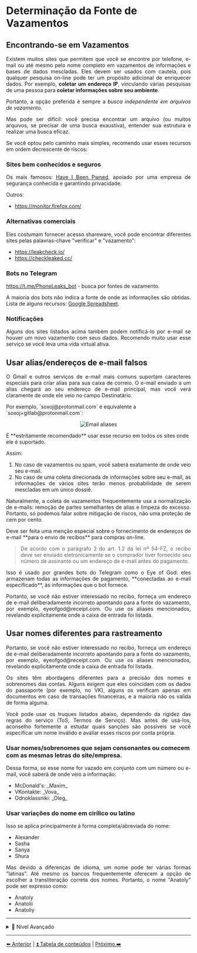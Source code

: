 <h1>Determinação da Fonte de Vazamentos</h1>

<h2>Encontrando-se em Vazamentos</h2>

<p align="justify">Existem muitos sites que permitem que você se encontre por telefone, e-mail ou até mesmo pelo nome completo em vazamentos de informações e bases de dados mescladas. Eles devem ser usados com cautela, pois qualquer pesquisa on-line pode ter um propósito adicional de enriquecer dados. Por exemplo, <strong>coletar um endereço IP</strong>, vinculando várias pesquisas de uma pessoa para <strong>coletar informações sobre seu ambiente</strong>.</p>

<p align="justify">Portanto, a opção preferida é sempre a <em>busca independente em arquivos de vazamento</em>.</p>

<p align="justify">Mas pode ser difícil: você precisa encontrar um arquivo (ou muitos arquivos, se precisar de uma busca exaustiva), entender sua estrutura e realizar uma busca eficaz.</p>

<p align="justify">Se você optou pelo caminho mais simples, recomendo usar esses recursos em ordem decrescente de riscos:</p>

<h3>Sites bem conhecidos e seguros</h3>

<p align="justify">Os mais famosos: <a href="https://haveibeenpwned.com/">Have I Been Pwned</a>, apoiado por uma empresa de segurança conhecida e garantindo privacidade.</p>

<p>Outros:</p>

<ul>
    <li><a href="https://monitor.firefox.com/">https://monitor.firefox.com/</a></li>
</ul>


<h3>Alternativas comerciais</h3>

<p align="justify">Eles costumam fornecer acesso shareware, você pode encontrar diferentes sites pelas palavras-chave "verificar" e "vazamento":</p>

<ul>
    <li><a href="https://leakcheck.io/">https://leakcheck.io/</a></li>
    <li><a href="https://checkleaked.cc/">https://checkleaked.cc/</a></li>
</ul>

<h3>Bots no Telegram</h3>

<p align="justify"><a href="https://t.me/PhoneLeaks_bot">https://t.me/PhoneLeaks_bot</a> - busca por fontes de vazamento.</p>

<p align="justify">A maioria dos bots não indica a fonte de onde as informações são obtidas. Lista de alguns recursos: <a href="https://docs.google.com/spreadsheets/d/1XerMPGwaDz1FG1gBumBp6jzOgSqhWcQWgZmhxoT60WA/edit#gid=0">Google Spreadsheet</a>.</p>

<h3>Notificações</h3>

<p align="justify">Alguns dos sites listados acima também podem notificá-lo por e-mail se houver um novo vazamento com seus dados. Recomendo muito usar esse serviço se você leva uma vida virtual ativa.</p>

<h2>Usar alias/endereços de e-mail falsos</h2>

<p align="justify">O Gmail e outros serviços de e-mail mais comuns suportam caracteres especiais para criar alias para sua caixa de correio. O e-mail enviado a um alias chegará ao seu endereço de e-mail principal, mas você verá claramente de onde ele veio no campo Destinatário.</p>

<p>Por exemplo, `soxoj@protonmail.com` é equivalente a `soxoj+gitlab@protonmail.com`:</p>

<p align="center"><img width="800"  src="https://user-images.githubusercontent.com/31013580/193665517-c06dd5d4-1c6b-468d-8a16-34db0e0689a5.png" alt="Email aliases">

<p>É **estritamente recomendado** usar esse recurso em todos os sites onde ele é suportado.</p>

<p>Assim:</p>

<ol align="justify">
    <li>No caso de vazamentos ou spam, você saberá exatamente de onde veio seu e-mail.</li>
    <li>No caso de uma coleta direcionada de informações sobre seu e-mail, as informações de vários sites terão menos probabilidade de serem mescladas em um único dossiê.</li>
</ol>

<p align="justify">Naturalmente, a coleta de vazamentos frequentemente usa a normalização de e-mails: remoção de partes semelhantes de alias e limpeza do excesso. Portanto, só podemos falar sobre mitigação de riscos, não uma proteção de cem por cento.</p>

<p align="justify">Deve ser feita uma menção especial sobre o fornecimento de endereços de e-mail **para o envio de recibos** para compras on-line.</p>

<blockquote align="justify">
    De acordo com o parágrafo 2 do art. 1.2 da lei nº 54-FZ, o recibo deve ser enviado eletronicamente se o comprador tiver fornecido seu número de assinante ou um endereço de e-mail antes do pagamento.
</blockquote>

<p align="justify">Isso é usado por grandes bots do Telegram como o Eye of God: eles armazenam todas as informações de pagamento, **conectadas ao e-mail especificado**, às informações que o bot fornece.</p>

<p align="justify">Portanto, se você não estiver interessado no recibo, forneça um endereço de e-mail deliberadamente incorreto apontando para a fonte do vazamento, por exemplo, eyeofgod@receipt.com. Ou use os aliases mencionados, revelando explicitamente onde a caixa de entrada foi listada.</p>

<h2>Usar nomes diferentes para rastreamento</h2>

<p align="justify">Portanto, se você não estiver interessado no recibo, forneça um endereço de e-mail deliberadamente incorreto apontando para a fonte do vazamento, por exemplo, eyeofgod@receipt.com. Ou use os aliases mencionados, revelando explicitamente onde a caixa de entrada foi listada.</p>

<p align="justify">Os sites têm abordagens diferentes para a precisão dos nomes e sobrenomes das contas. Alguns exigem que eles coincidam com os dados do passaporte (por exemplo, no VK), alguns os verificam apenas em documentos em caso de transações financeiras, e a maioria não os valida de forma alguma.</p>

<p align="justify">Você pode usar os truques listados abaixo, dependendo da rigidez das regras do serviço (ToS, Termos de Serviço). Mas antes de usá-los, aconselho fortemente a estudar quais sanções são possíveis se você especificar um nome inválido e avaliar esses riscos por conta própria.</p>

<h3>Usar nomes/sobrenomes que sejam consonantes ou comecem com as mesmas letras do site/empresa.</h3>

<p align="justify">Dessa forma, se esse nome for vazado em conjunto com um número ou e-mail, você saberá de onde veio a informação:</p>

<ul>
    <li>McDonald's: _Maxim_</li>
    <li>VKontakte: _Vova_</li>
    <li>Odnoklassniki: _Oleg_</li>
</ul>

<h3>Usar variações do nome em cirílico ou latino</h3>

<p>Isso se aplica principalmente à forma completa/abreviada do nome:</p>

<ul>
    <li>Alexander</li>
    <li>Sasha</li>
    <li>Sanya</li>
    <li>Shura</li>
</ul>

<p align="justify">Mas devido a diferenças de idioma, um nome pode ter várias formas "latinas". Até mesmo os bancos frequentemente oferecem a opção de escolher a transliteração correta dos nomes. Portanto, o nome "Anatoly" pode ser expresso como:</p>

<ul>
    <li>Anatoly</li>
    <li>Anatolii</li>
    <li>Anatoliy</li>
</ul>

<hr>

<details align="justify">
    <summary>🥷 Nível Avançado</summary>
    <p>Usando o gerenciador de senhas BitWarden para gerar alias de e-mail</p>
    <p>O gerenciador de senhas BitWarden permite que você gere alias de e-mail aleatórios com um sinal de adição, bem como endereços de caixa de correio catch-all e até caixas de correio para encaminhamento.</p>
    <p>Leia mais sobre esses recursos na seção "🥷 Nível Avançado" da seção de <a href="email.md">Caixa de Correio</a>.</p>
    <img src="../img/bitwarden_en.png" alt="imagem">
</details>

<hr>

[⬅️ Anterior](./10-vazamentos-dados.md) | [⏫ Tabela de conteúdos](../README.md) | [Próximo ➡️](./12-tokens-canary.md)